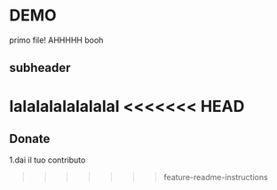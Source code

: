 # DEMO
primo file! AHHHHH
booh
## subheader
lalalalalalalalal
<<<<<<< HEAD
=======
## Donate
1.dai il tuo contributo
>>>>>>> feature-readme-instructions
